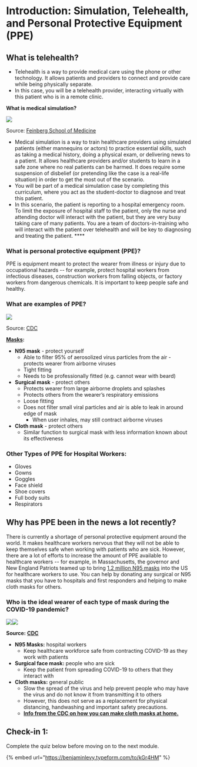 # Introduction: Simulation, Telehealth, and Personal Protective Equipment \(PPE\)

## **What is telehealth?** 

* Telehealth is a way to provide medical care using the phone or other technology. It allows patients and providers to connect and provide care while being physically separate. 
* In this case, you will be a telehealth provider, interacting virtually with this patient who is in a remote clinic. 

**What is medical simulation?** 

![](https://lh4.googleusercontent.com/JuuKhFWRrpQfjjpyzDCqmsWHqdPb42TyXC6Ns7rkIEJKVr0zUcuQtYasy9FDF_VG6HrAZW_8vaEkj3AiKSwcBLH1daWmPUdXlbKHFHm2HUFIjJgGSXWgPBUK6AFCPTxgOZhcELCc)

Source: [Feinberg School of Medicine](https://www.feinberg.northwestern.edu/sites/simulation/images/homepage-images/clinical-sim-550-310c1.jpg)

* Medical simulation is a way to train healthcare providers using simulated patients \(either mannequins or actors\) to practice essential skills, such as taking a medical history, doing a physical exam, or delivering news to a patient. It allows healthcare providers and/or students to learn in a safe zone where no real patients can be harmed. It does require some suspension of disbelief \(or pretending like the case is a real-life situation\) in order to get the most out of the scenario.
* You will be part of a medical simulation case by completing this curriculum, where you act as the student-doctor to diagnose and treat this patient. 
* In this scenario, the patient is reporting to a hospital emergency room. To limit the exposure of hospital staff to the patient, only the nurse and attending doctor will interact with the patient, but they are very busy taking care of many patients. You are a team of doctors-in-training who will interact with the patient over telehealth and will be key to diagnosing and treating the patient. ****

### **What is personal protective equipment \(PPE\)?** 

PPE is equipment meant to protect the wearer from illness or injury due to occupational hazards -- for example, protect hospital workers from infectious diseases, construction workers from falling objects, or factory workers from dangerous chemicals. It is important to keep people safe and healthy.  

### **What are examples of PPE?** 

![](https://lh4.googleusercontent.com/WMQ1KNhSGYlm2XxUP_nuJVDXSKkyPxB86Iub258Ewiv373taR_h4yuPaliCpgsEVnbIn_fjPCOVwLM0LueM8cvT9eKGlI284lRQLyK82__Spjrl_eIVIwNvQ3rHz9z1TlRqDRcM0)

Source: [CDC](https://www.cdc.gov/coronavirus/2019-ncov/images/COVID-19_PPE_illustrations.jpg)

[**Masks**](https://www.cdc.gov/niosh/npptl/pdfs/UnderstandDifferenceInfographic-508.pdf)**:**

* **N95 mask** - protect yourself
  * Able to filter 95% of aerosolized virus particles from the air - protects wearer from airborne viruses 
  * Tight fitting 
  * Needs to be professionally fitted \(e.g. cannot wear with beard\) 
* **Surgical mask** - protect others
  * Protects wearer from large airborne droplets and splashes
  * Protects others from the wearer’s respiratory emissions 
  * Loose fitting 
  * Does not filter small viral particles and air is able to leak in around edge of mask
    *  When user inhales, may still contract airborne viruses 
* **Cloth mask** - protect others
  * Similar function to surgical mask with less information known about its effectiveness

### **Other Types of PPE for Hospital Workers:**

* Gloves 
* Gowns
* Goggles
* Face shield
* Shoe covers 
* Full body suits
* Respirators 

## **Why has PPE been in the news a lot recently?** 

There is currently a shortage of personal protective equipment around the world. It makes healthcare workers nervous that they will not be able to keep themselves safe when working with patients who are sick. However, there are a lot of efforts to increase the amount of PPE available to healthcare workers -- for example, in Massachusetts, the governor and New England Patriots teamed up to bring [1.2 million N95 masks](https://www.wsj.com/articles/a-million-n95-masks-are-coming-from-chinaon-board-the-new-england-patriots-plane-11585821600) into the US for healthcare workers to use. You can help by donating any surgical or N95 masks that you have to hospitals and first responders and helping to make cloth masks for others.

### **Who is the ideal wearer of each type of mask during the COVID-19 pandemic?** 

![](https://lh4.googleusercontent.com/K_VdfAFSdiz7jB0t3fBUwoQlM0MlB_rhU4UQtL-5fNiMvBmdPI01ah-yM1a2hzsNivQzPKHlFwofR6aLWkZnSKqF9qNv88C6OSsA8UwQBHZuUFk0ATide6O23Y9NEIuw3zLHiZfz)![](https://lh6.googleusercontent.com/qALT90-WKEJs_Fa_HigG8JHCrj9nAqOLSqBAVeHNCSZfJIoaVNbObRmpKN6M4d1jRLVkfuSPWTwwoXIBxocnjz15Jzf6LdbhY2K4mwFm9Me2tXwU5eWx_HhQYE4eAiwr5BcvEw9_)

**Source:** [**CDC**](https://www.cdc.gov/coronavirus/2019-ncov/prevent-getting-sick/diy-cloth-face-coverings.html)

* **N95 Masks:** hospital workers 
  * Keep healthcare workforce safe from contracting COVID-19 as they work with patients 
* **Surgical face mask:** people who are sick 
  * Keep the patient from spreading COVID-19 to others that they interact with 
* **Cloth masks:** general public 
  * Slow the spread of the virus and help prevent people who may have the virus and do not know it from transmitting it to others
  * However, this does not serve as a replacement for physical distancing, handwashing and important safety precautions.
  * [**Info from the CDC on how you can make cloth masks at home.**](https://www.cdc.gov/coronavirus/2019-ncov/prevent-getting-sick/diy-cloth-face-coverings.html)

## Check-in 1:

Complete the quiz below before moving on to the next module.

{% embed url="https://benjaminlevy.typeform.com/to/kGr4HM" %}



